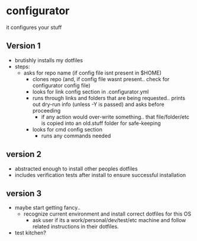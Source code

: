 # configurator
it configures your stuff


## Version 1
- brutishly installs my dotfiles
- steps:
  - asks for repo name (if config file isnt present in $HOME)
	- clones repo (and, if config file wasnt present.. check for configurator
		config file)
	- looks for link config section in .configurator.yml
	- runs through links and folders that are being requested.. prints out dry-run
		info (unless -Y is passed) and asks before proceeding
	  - if any action would over-write something.. that file/folder/etc is copied
			into an old.stuff folder for safe-keeping
	- looks for cmd config section
	  - runs any commands needed

## version 2
- abstracted enough to install other peoples dotfiles
- includes verification tests after install to ensure successful installation

## version 3
- maybe start getting fancy..
  - recognize current environment and install correct dotfiles for this OS
	- ask user if its a work/personal/dev/test/etc machine and follow related
		instructions in their dotfiles.
- test kitchen?
